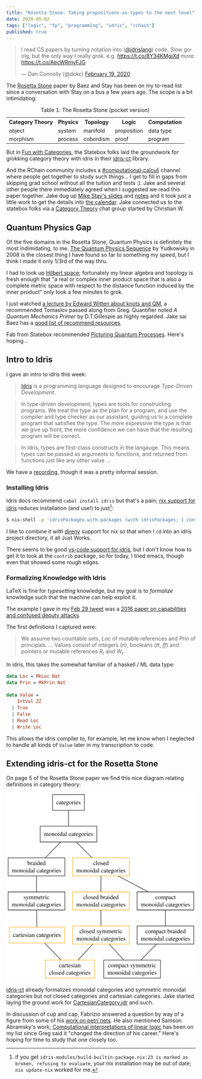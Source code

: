```yaml
---
title: "Rosetta Stone: Taking propositions-as-types to the next level"
date: 2020-05-02
tags: ["logic", "fp", "programming", "idris", "rchain"]
published: true
---
```


<blockquote class="twitter-tweet"><p lang="en" dir="ltr">I read CS papers by turning notation into (<a href="https://twitter.com/idrislang?ref_src=twsrc%5Etfw">@idrislang</a>) code. Slow going, but the only way I really grok. e.g. <a href="https://t.co/8Y34KMgiXd">https://t.co/8Y34KMgiXd</a> more: <a href="https://t.co/AecWRmyFJG">https://t.co/AecWRmyFJG</a></p>&mdash; Dan Connolly (@dckc) <a href="https://twitter.com/dckc/status/1230157668888780800?ref_src=twsrc%5Etfw">February 19, 2020</a></blockquote> <script async src="https://platform.twitter.com/widgets.js" charset="utf-8"></script>

The [Rosetta Stone](https://arxiv.org/abs/0903.0340) paper by Baez and
Stay has been on my to-read list since a conversation with Stay on a
bus a few years ago. The scope is a bit intimidating:

<table>
<tr>
  <th>Category Theory</th> <th>Physics</th> <th>Topology</th> <th>Logic</th> <th>Computation</th>
</tr>
<tr>
  <td>object</td> <td>system</td> <td>manifold</td> <td>proposition</td> <td>data type</td>
<tr>
 <td>morphism</td> <td>process</td> <td>cobordism</td> <td>proof</td> <td>program</td>
</tr>
<caption>Table 1: The Rosetta Stone (pocket version)</caption>
</table>

But in [Fun with
Categories](https://blog.statebox.org/fun-with-categories-70c64649b8e0),
the Statebox folks laid the groundwork for grokking category theory
with idris in their [idris-ct][]
library.

[idris-ct]: https://github.com/statebox/idris-ct

And the RChain community includes a
[#computational-calculi](https://discordapp.com/channels/257555930173014017/548583847235682304)
channel where people get together to study such things... I get to
fill in gaps from skipping grad school without all the tuition and
tests :). Jake and several other people there immediately agreed when
I suggested we read this paper together.  Jake dug up [Mike Stay's
slides](http://math.ucr.edu/~mike/rosettaslides.pdf) and
[notes](http://math.ucr.edu/~mike/rosetta%20slides.txt) and it took
just a little work to get the details into [the calendar][rccal].
Jake connected us to the statebox folks via a [Category
Theory](https://categorytheory.zulipchat.com/) chat group started by
Christian W.

[rccal]: https://calendar.google.com/calendar/embed?src=2cj152c9nidh6glpr1d5g4eq28%40group.calendar.google.com


## Quantum Physics Gap

Of the five domains in the Rosetta Stone, Quantum Physics is
definitely the most indimidating, to me.  [The Quantum Physics
Sequence](https://www.lesswrong.com/posts/hc9Eg6erp6hk9bWhn/the-quantum-physics-sequence)
by Yudkowsky in 2008 is the closest thing I have found so far to
something my speed, but I think I made it only 1/3rd of the way thru.

I had to look up [Hilbert
space](https://en.wikipedia.org/wiki/Hilbert_space); fortunately my
linear algebra and topology is fresh enough that "a real or complex
inner product space that is also a complete metric space with respect
to the distance function induced by the inner product" only took a few
minutes to grok.

I just watched [a lecture by Edward Witten about knots and
QM](https://youtu.be/cuJY14BYac4), a recommended Tomaslov passed along
from Greg. Quantifier noted _A Quantum Mechanics Primer_ by
D.T.Gillespie as highly regarded.  Jake sai Baez has a [good list of
recommend resources](http://math.ucr.edu/home/baez/books.html).

Fab from Statebox recommended [Picturing Quantum
Processes](https://www.amazon.com/Picturing-Quantum-Processes-Diagrammatic-Reasoning-ebook/dp/B06XB1K71P). Here's hoping...


## Intro to Idris

I gave an intro to idris this week:

> [Idris][] is a programming language designed to encourage _Type-Driven Development_.

> In type-driven development, types are tools for constructing
> programs. We treat the type as the plan for a program, and use the
> compiler and type checker as our assistant, guiding us to a complete
> program that satisfies the type. The more expressive the type is
> that we give up front, the more confidence we can have that the
> resulting program will be correct.

> In Idris, types are first-class constructs in the langauge. This
> means types can be passed as arguments to functions, and returned
> from functions just like any other value ...

[Idris]: https://www.idris-lang.org/

We have a [recording](https://youtu.be/IXqTq839pIo), though it was a
pretty informal session.


### Installing Idris

Idris docs recommend `cabal install idris` but that's a pain;
[nix support for idris](https://nixos.org/nixpkgs/manual/#idris)
reduces installation (and use!) to just[^1]:

```bash
$ nix-shell -p 'idrisPackages.with-packages (with idrisPackages; [ contrib pruviloj ])'
```

I like to combine it with [direnv](https://direnv.net/) support for nix
so that when I `cd` into an idris project directory, it all Just Works.

[^1]: if you get `idris-modules/build-builtin-package.nix:23 is marked
    as broken, refusing to evaluate`, your nix installation may be out
    of date; `nix update-nix` worked for me.

There seems to be good [vs-code support for
idris](https://github.com/zjhmale/vscode-idris), but I don't know how
to get it to look at the `contrib` package, so for today, I tried
emacs, though even that showed some rough edges.


### Formalizing Knowledge with Idris

LaTeX is fine for _typesetting_ knowledge, but my goal is to
_formalize_ knowledge such that the machine can help exploit it.

The example I gave in my [Feb 29
tweet](https://twitter.com/dckc/status/1230157668888780800?ref_src=twsrc%5Etfw)
was a [2016 paper on capabilities and confused deputy
attacks](https://www-sop.inria.fr/lemme/Tamara.Rezk/publication/csf16Capabilities.pdf).

The first definitions I captured were:

> We assume two countable sets, $Loc$ of mutable references and $Prin$ of
> principals. ...
> Values consist of integers ($n$), booleans ($tt$, $ff$) and pointers or
> mutable references $R_r$ and $W_r$.

In idris, this takes the somewhat familiar of a haskell / ML data type:

```idris
data Loc = MkLoc Nat
data Prin = MkPrin Nat

data Value =
    IntVal ZZ
  | True
  | False
  | Read Loc
  | Write Loc
```

This allows the idris compiler to, for example, let me know when I neglected to
handle all kinds of `Value` later in my transcription to code.


## Extending idris-ct for the Rosetta Stone

On page 5 of the Rosetta Stone paper we find this nice diagram
relating definitions in category theory:

<img src="/static/img/rosetta-fig-p5.svg" />

[idris-ct][] already formalizes monoidal categories and symmetric
monoidal categories but not closed categories and cartesian
categories. Jake started laying the ground work for
[CartesianCategory.idr](https://gitlab.com/jake.gillberg/programmingcats/-/blob/master/src/ProgrammingCats/MonoidalCategory/CartesianCategory.idr)
and such.

In discussion of cup and cap, Fabrizio answered a question by way of a
figure from some of his [work on petri
nets](https://arxiv.org/abs/1805.05988). He also mentioned
Samson Abramsky's work; 
[Computational interpretations of linear logic][SA93] has been on
my list since Greg said it "changed the direction of his career."
Here's hoping for time to study that one closely too.

[SA93]: https://www.sciencedirect.com/science/article/pii/030439759390181R
